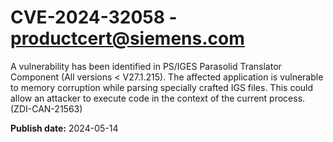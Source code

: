 # CVE-2024-32058 - productcert@siemens.com

A vulnerability has been identified in PS/IGES Parasolid Translator Component (All versions < V27.1.215). The affected application is vulnerable to memory corruption while parsing specially crafted IGS files. This could allow an attacker to execute code in the context of the current process. (ZDI-CAN-21563)

**Publish date:** 2024-05-14
